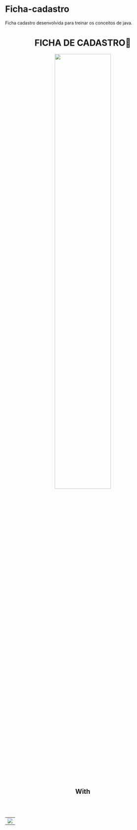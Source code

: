 # Ficha-cadastro
Ficha cadastro desenvolvida  para treinar os conceitos de java.

<h1  align="center">FICHA DE CADASTRO📑</H1>

  <div align="center">
<img src="https://media.giphy.com/media/eAhFeqhdwhoduvAbon/giphy.gif" style="width: 60%;">
 

</div>


<h2  align="center"> With <h2>
<br>
<table align="center" style=" width: 60%" >
  
     
<td align="center">
  <img  src="https://img.shields.io/badge/Java-5B4638?style=for-the-badge&logo=java&logoColor=white">
 
</table>

<br>
